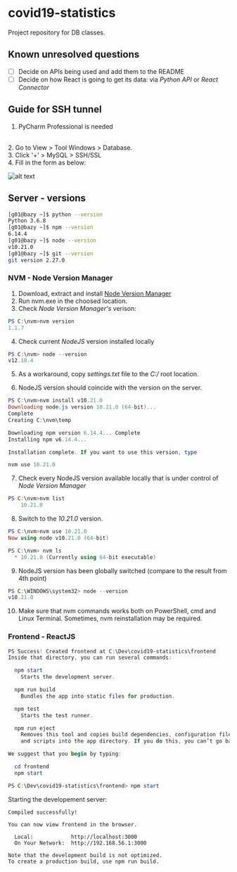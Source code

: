 # covid19-statistics
Project repository for DB classes. 

## Known unresolved questions
- [ ] Decide on APIs being used and add them to the README
- [ ] Decide on how React is going to get its data: via *Python API* or *React Connector* 

## Guide for SSH tunnel
1. PyCharm Professional is needed 
</br>
2. Go to View > Tool Windows > Database.
</br>
3. Click '+' > MySQL > SSH/SSL
</br>
4. Fill in the form as below:

![alt text](https://github.com/mmuravytskyi/covid19-statistics/blob/main/readme/SSHtun.png)


## Server - versions
```bash
[g01@bazy ~]$ python --version
Python 3.6.8
[g01@bazy ~]$ npm --version
6.14.4
[g01@bazy ~]$ node --version
v10.21.0
[g01@bazy ~]$ git --version
git version 2.27.0
```

### NVM - Node Version Manager
1. Download, extract and install [Node Version Manager](https://github.com/coreybutler/nvm-windows/releases/download/1.1.7/nvm-setup.zip)
2. Run nvm.exe in the choosed location.
3. Check *Node Version Manager's* verison:
```powershell
PS C:\nvm>nvm version
1.1.7
```
4. Check current *NodeJS* version installed locally
```powershell
PS C:\nvm> node --version
v12.18.4
```
5. As a workaround, copy *settings.txt* file to the *C:/* root location.

6. NodeJS version should coincide with the version on the server.
```powershell
PS C:\nvm>nvm install v10.21.0
Downloading node.js version 10.21.0 (64-bit)...
Complete
Creating C:\nvm\temp

Downloading npm version 6.14.4... Complete
Installing npm v6.14.4...

Installation complete. If you want to use this version, type

nvm use 10.21.0
```

7. Check every NodeJS version available locally that is under control of *Node Version Manager*
```powershell
PS C:\nvm>nvm list
    10.21.0
```
8. Switch to the *10.21.0* version.
```powershell
PS C:\nvm>nvm use 10.21.0
Now using node v10.21.0 (64-bit)
```

```powershell
PS C:\nvm> nvm ls
  * 10.21.0 (Currently using 64-bit executable)
```
9. NodeJS version has been globally switched (compare to the result from 4th point)
```powershell
PS C:\WINDOWS\system32> node --version
v10.21.0
```

10. Make sure that nvm commands works both on PowerShell, cmd and Linux Terminal. Sometimes, nvm reinstallation may be required.


### Frontend - ReactJS
```powershell
PS Success! Created frontend at C:\Dev\covid19-statistics\frontend
Inside that directory, you can run several commands:

  npm start
    Starts the development server.

  npm run build
    Bundles the app into static files for production.

  npm test
    Starts the test runner.

  npm run eject
    Removes this tool and copies build dependencies, configuration files
    and scripts into the app directory. If you do this, you can’t go back!

We suggest that you begin by typing:

  cd frontend
  npm start
```

```powershell
PS C:\Dev\covid19-statistics\frontend> npm start
```

Starting the developement server:

```node
Compiled successfully!

You can now view frontend in the browser.

  Local:            http://localhost:3000
  On Your Network:  http://192.168.56.1:3000

Note that the development build is not optimized.
To create a production build, use npm run build.
```